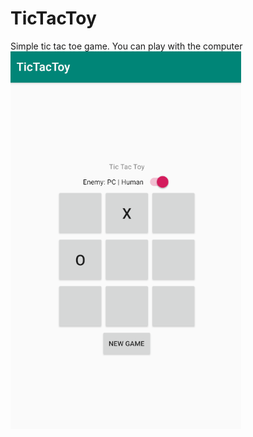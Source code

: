 # TicTacToy
Simple tic tac toe game. You can play with the computer
![alt text](https://raw.githubusercontent.com/DmK78/TicTacToy/master/app/src/main/res/drawable/1.PNG)
